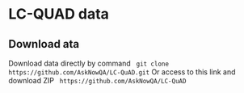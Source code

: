 # LC-QUAD data 
## Download ata
Download data directly by command
` git clone https://github.com/AskNowQA/LC-QuAD.git` 
Or access to this link and download ZIP
` https://github.com/AskNowQA/LC-QuAD` 